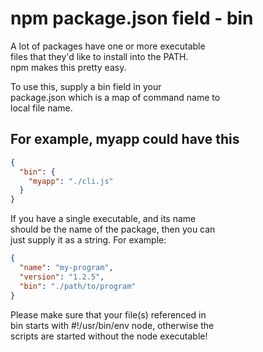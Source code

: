 # npm package.json field - bin

A lot of packages have one or more executable  
files that they'd like to install into the PATH.  
npm makes this pretty easy.  

To use this, supply a bin field in your  
package.json which is a map of command name to  
local file name.  

## For example, myapp could have this

```json
{
  "bin": {
    "myapp": "./cli.js"
  }
}
``` 

If you have a single executable, and its name  
should be the name of the package, then you can  
just supply it as a string. For example:  

```json
{
  "name": "my-program",
  "version": "1.2.5",
  "bin": "./path/to/program"
}
```

Please make sure that your file(s) referenced in  
bin starts with #!/usr/bin/env node, otherwise the  
scripts are started without the node executable!  
